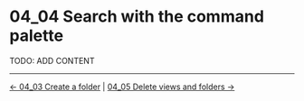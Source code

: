 # 04_04 Search with the command palette
TODO: ADD CONTENT


<!-- FooterStart -->
---
[← 04_03 Create a folder](../04_03_create_a_folder/README.md) | [04_05 Delete views and folders →](../04_05_delete_views_folders/README.md)
<!-- FooterEnd -->

